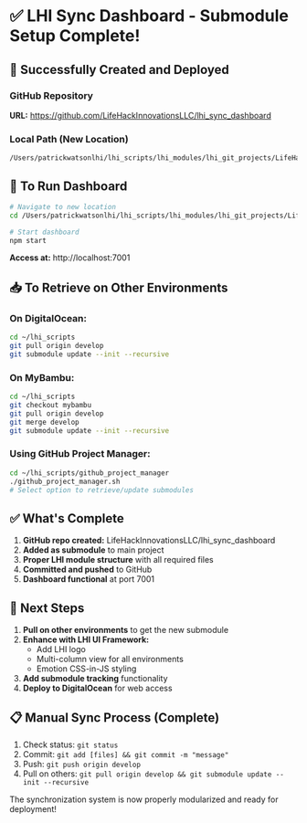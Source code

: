 # ✅ LHI Sync Dashboard - Submodule Setup Complete!

## 🎉 Successfully Created and Deployed

### GitHub Repository
**URL:** https://github.com/LifeHackInnovationsLLC/lhi_sync_dashboard

### Local Path (New Location)
```
/Users/patrickwatsonlhi/lhi_scripts/lhi_modules/lhi_git_projects/LifeHackInnovationsLLC/lhi_sync_dashboard/
```

## 🚀 To Run Dashboard

```bash
# Navigate to new location
cd /Users/patrickwatsonlhi/lhi_scripts/lhi_modules/lhi_git_projects/LifeHackInnovationsLLC/lhi_sync_dashboard

# Start dashboard
npm start
```

**Access at:** http://localhost:7001

## 📥 To Retrieve on Other Environments

### On DigitalOcean:
```bash
cd ~/lhi_scripts
git pull origin develop
git submodule update --init --recursive
```

### On MyBambu:
```bash
cd ~/lhi_scripts
git checkout mybambu
git pull origin develop
git merge develop
git submodule update --init --recursive
```

### Using GitHub Project Manager:
```bash
cd ~/lhi_scripts/github_project_manager
./github_project_manager.sh
# Select option to retrieve/update submodules
```

## ✅ What's Complete

1. **GitHub repo created:** LifeHackInnovationsLLC/lhi_sync_dashboard
2. **Added as submodule** to main project
3. **Proper LHI module structure** with all required files
4. **Committed and pushed** to GitHub
5. **Dashboard functional** at port 7001

## 🔄 Next Steps

1. **Pull on other environments** to get the new submodule
2. **Enhance with LHI UI Framework:**
   - Add LHI logo
   - Multi-column view for all environments
   - Emotion CSS-in-JS styling
3. **Add submodule tracking** functionality
4. **Deploy to DigitalOcean** for web access

## 📋 Manual Sync Process (Complete)

1. Check status: `git status`
2. Commit: `git add [files] && git commit -m "message"`
3. Push: `git push origin develop`
4. Pull on others: `git pull origin develop && git submodule update --init --recursive`

The synchronization system is now properly modularized and ready for deployment!